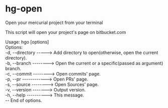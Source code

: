 
# hg-open
Open your mercurial project from your terminal


This script will open your project's page on bitbucket.com

Usage: hgo [options]  
Options:  
  -d, --directory -----> Add directory to open(otherwise, open the current directory).  
  -b, --branch --------> Open the current or a specific(passed as argument) branch.  
  -c, --commit --------> Open commits' page.  
  -p, --pr ------------> Open PRs' page.  
  -s, --source --------> Open Sources' page.  
  -v, --version -------> Output version.  
  -h, --help ----------> This message.  
  -- End of options.
